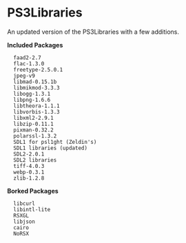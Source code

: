 PS3Libraries
============

An updated version of the PS3Libraries with a few additions.  

**Included Packages**
```
  faad2-2.7  
  flac-1.3.0  
  freetype-2.5.0.1  
  jpeg-v9     
  libmad-0.15.1b  
  libmikmod-3.3.3  
  libogg-1.3.1  
  libpng-1.6.6  
  libtheora-1.1.1  
  libvorbis-1.3.3  
  libxml2-2.9.1  
  libzip-0.11.1  
  pixman-0.32.2  
  polarssl-1.3.2  
  SDL1 for psl1ght (Zeldin's)
  SDL1 libraries (updated)  
  SDL2-2.0.1  
  SDL2 libraries
  tiff-4.0.3
  webp-0.3.1  
  zlib-1.2.8  
```
**Borked Packages**
```
  libcurl
  libintl-lite
  RSXGL
  libjson
  cairo
  NoRSX
```
